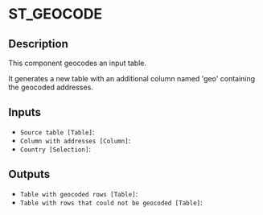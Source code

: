 
# ST_GEOCODE
## Description

 This component geocodes an input table.

 It generates a new table with an additional column named 'geo' containing the geocoded addresses.
 
## Inputs
* `Source table [Table]`: 
* `Column with addresses [Column]`: 
* `Country [Selection]`: 

## Outputs
* `Table with geocoded rows [Table]`: 
* `Table with rows that could not be geocoded [Table]`: 
